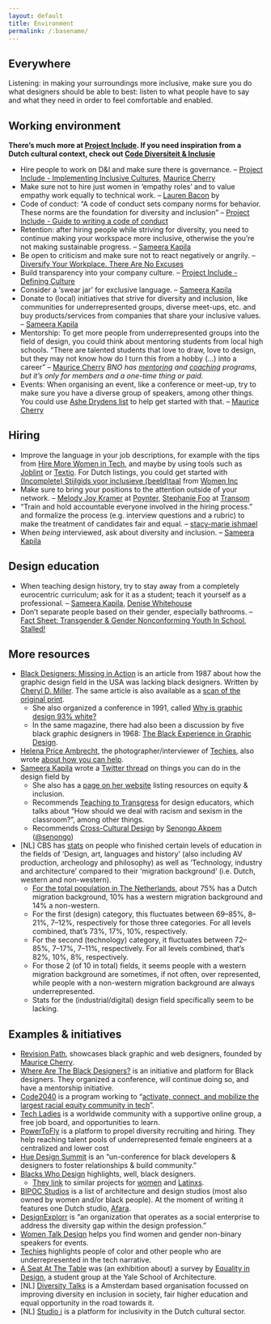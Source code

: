 ```yaml
---
layout: default
title: Environment
permalink: /:basename/
---
```


## Everywhere

Listening: in making your surroundings more inclusive, make sure you do what designers should be able to best: listen to what people have to say and what they need in order to feel comfortable and enabled.

## Working environment

**There’s much more at [Project Include](https://projectinclude.org/recommendations/). If you need inspiration from a Dutch cultural context, check out [Code Diversiteit & Inclusie](https://codedi.nl/)**

- Hire people to work on D&I and make sure there is governance. – [Project Include - Implementing Inclusive Cultures](https://projectinclude.org/implementing_culture#staff-for-building-inclusion), [Maurice Cherry](https://youtu.be/eBuFCkmyYuA?t=1090)
- Make sure not to hire just women in ‘empathy roles’ and to value empathy work equally to technical work. – [Lauren Bacon](https://www.laurenbacon.com/women-tech-empathy-work/) by
- Code of conduct: “A code of conduct sets company norms for behavior. These norms are the foundation for diversity and inclusion” – [Project Include - Guide to writing a code of conduct](https://projectinclude.org/writing_cocs)
- Retention: after hiring people while striving for diversity, you need to continue making your workspace more inclusive, otherwise the you’re not making sustainable progress. – [Sameera Kapila](https://youtu.be/5pj8E-XbRzE?t=986)
- Be open to criticism and make sure not to react negatively or angrily. – [Diversify Your Workplace. There Are No Excuses](https://transom.org/2015/stephanie-foo/)
- Build transparency into your company culture. – [Project Include - Defining Culture](https://projectinclude.org/defining_culture#build-transparency-into-company-culture)
- Consider a ‘swear jar’ for exclusive language. – [Sameera Kapila](https://youtu.be/5pj8E-XbRzE?t=1240)
- Donate to (local) initiatives that strive for diversity and inclusion, like communities for underrepresented groups, diverse meet-ups, etc. and buy products/services from companies that share your inclusive values.  – [Sameera Kapila](https://youtu.be/5pj8E-XbRzE?t=1689)
- Mentorship: To get more people from underrepresented groups into the field of design, you could think about mentoring students from local high schools. “There are talented students that love to draw, love to design, but they may not know how do I turn this from a hobby (...) into a career” – [Maurice Cherry](https://youtu.be/eBuFCkmyYuA?t=948) _BNO has [mentoring](https://www.bno.nl/page/bno-mentoring) and [coaching](https://www.bno.nl/page/bno-coaching) programs, but it’s only for members and a one-time thing or paid._
- Events: When organising an event, like a conference or meet-up, try to make sure you have a diverse group of speakers, among other things. You could use [Ashe Drydens list](https://www.ashedryden.com/blog/increasing-diversity-at-your-conference) to help get started with that. – [Maurice Cherry](https://youtu.be/eBuFCkmyYuA?t=1013)

## Hiring

- Improve the language in your job descriptions, for example with the tips from [Hire More Women in Tech](https://www.hiremorewomenintech.com/#block-yui_3_17_2_1_1404580746562_9726), and maybe by using tools such as [Joblint](https://joblint.org/) or [Textio](https://textio.com/). For Dutch listings, you could get started with [(Incomplete) Stijlgids voor inclusieve (beeld)taal](https://205rpe43adla3g1ggs4flrux-wpengine.netdna-ssl.com/wp-content/uploads/2020/07/WOMEN-Inc-stijlgids-versie-augustus-2020.pdf) from [Women Inc](https://www.womeninc.nl/)
- Make sure to bring your positions to the attention outside of your network. – [Melody Joy Kramer](https://twitter.com/mkramer) at [Poynter](https://www.poynter.org/business-work/2017/5-ways-to-make-your-journalism-job-descriptions-better/), [Stephanie Foo](https://www.stephaniefoo.me/) at [Transom](https://transom.org/2015/stephanie-foo/)
- “Train and hold accountable everyone involved in the hiring process.” and formalize the process (e.g. interview questions and a rubric) to make the treatment of candidates fair and equal. – [stacy-marie ishmael](https://medium.com/@s_m_i/lessons-in-inclusive-hiring-what-ive-learnt-d8501d8925d5)
- When _being_ interviewed, ask about diversity and inclusion.  – [Sameera Kapila](https://youtu.be/5pj8E-XbRzE?t=1712)

## Design education

- When teaching design history, try to stay away from a completely eurocentric curriculum; ask for it as a student; teach it yourself as a professional. – [Sameera Kapila](https://threadreaderapp.com/thread/1267160838911201281.html), [Denise Whitehouse](https://dharn.org.au/the-state-of-design-history-as-a-discipline/)
- Don’t separate people based on their gender, especially bathrooms. – [Fact Sheet: Transgender & Gender Nonconforming Youth In School](https://srlp.org/resources/fact-sheet-transgender-gender-nonconforming-youth-school/), [Stalled!](https://www.stalled.online/)

## More resources
- [Black Designers: Missing in Action](https://www.printmag.com/design-culture-2/history-2/blacks-in-design-1987/) is an article from 1987 about how the graphic design field in the USA was lacking black designers. Written by [Cheryl D. Miller](https://www.aiga.org/diversity-inclusion-design-journeys-essay-cheryl-d-miller). The same article is also available as a [scan of the original print](https://www.scribd.com/document/287765658/Black-Designers-Missing-in-Action-by-Cheryl-D-Miller).
    - She also organized a conference in 1991, called [Why is graphic design 93% white?](https://www.aiga.org/aiga/content/tools-and-resources/diversity-and-inclusion/why-is-graphic-design-93-white/)
    - In the same magazine, there had also been a discussion by five black graphic designers in 1968: [The Black Experience in Graphic Design](https://www.printmag.com/design-culture-2/history-2/the-black-experience-1968/).
- [Helena Price Ambrecht](https://twitter.com/helena), the photographer/interviewer of [Techies](https://techiesproject.com/), also wrote [about how you can help](https://medium.com/techies-project/techies-project-how-you-can-help-a494284ca7d6).
- [Sameera Kapila](https://samkapila.com/) wrote a [Twitter thread](https://threadreaderapp.com/thread/1267160838911201281.html) on things you can do in the design field by
  - She also has a [page on her website](https://samkapila.com/inclusion/) listing resources on equity & inclusion.
  - Recommends [Teaching to Transgress](https://www.goodreads.com/book/show/27091.Teaching_to_Transgress) for design educators, which talks about “How should we deal with racism and sexism in the classroom?”, among other things.
  - Recommends [Cross-Cultural Design](https://abookapart.com/products/cross-cultural-design) by [Senongo Akpem](https://senongo.net) ([@senongo](https://twitter.com/senongo))
- [NL] CBS has [stats](https://opendata.cbs.nl/statline/#/CBS/nl/dataset/82816NED/table?dl=3AEFE) on people who finished certain levels of education in the fields of ‘Design, art, languages and history’ (also including AV production, archeology and philosophy) as well as ‘Technology, industry and architecture’ compared to their ‘migration background’ (i.e. Dutch, western and non-western).
    - [For the total population in The Netherlands](https://opendata.cbs.nl/#/CBS/nl/dataset/37325/table?dl=3AEFD), about 75% has a Dutch migration background, 10% has a western migration background and 14% a non-western.
    - For the first (design) category, this fluctuates between 69–85%, 8–21%, 7–12%, respectively for those three categories. For all levels combined, that’s 73%, 17%, 10%, respectively.
    - For the second (technology) category, it fluctuates between 72–85%, 7–17%, 7–11%, respectively. For all levels combined, that’s 82%, 10%, 8%, respectively.
    - For those 2 (of 10 in total) fields, it seems people with a western migration background are sometimes, if not often, over represented, while people with a non-western migration background are always underrepresented.
    - Stats for the (industrial/digital) design field specifically seem to be lacking.

## Examples & initiatives
- [Revision Path](https://revisionpath.com/), showcases black graphic and web designers, founded by [Maurice Cherry](https://mauricecherry.com/).
- [Where Are The Black Designers?](https://wherearetheblackdesigners.com/) is an initiative and platform for Black designers. They organized a conference, will continue doing so, and have a mentorship initiative.
- [Code2040](https://www.code2040.org/) is a program working to “[activate, connect, and mobilize the largest racial equity community in tech](https://www.code2040.org/mission)”.
- [Tech Ladies](https://www.hiretechladies.com/) is a worldwide community with a supportive online group, a free job board, and opportunities to learn.
- [PowerToFly](https://powertofly.com) is a platform to propel diversity recruiting and hiring. They help reaching talent pools of underrepresented female engineers at a centralized and lower cost
- [Hue Design Summit](https://huedesignsummit.com) is an “un-conference for black developers & designers to foster relationships & build community.”
- [Blacks Who Design](https://blackswho.design) highlights, well, black designers.
    - [They link](https://blackswho.design/about) to similar projects for [women](https://womenwho.design) and [Latinxs](https://latinxswhodesign.com).
- [BIPOC Studios](https://bit.ly/bipoc-studios) is a list of architecture and design studios (most also owned by women and/or black people). At the moment of writing it features one Dutch studio, [Afara](https://www.afarai.com/).
- [DesignExplorr](https://designexplorr.com) is “an organization that operates as a social enterprise to address the diversity gap within the design profession.”
- [Women Talk Design](https://womentalkdesign.com/) helps you find women and gender non-binary speakers for events.
- [Techies](https://techiesproject.com/) highlights people of color and other people who are underrepresented in the tech narrative.
- [A Seat At The Table](https://aseat.org/) was (an exhibition about) a survey by [Equality in Design](https://equalityindesign.tumblr.com/), a student group at the Yale School of Architecture.
- [NL] [Diversity Talks](https://diversitytalks.nl) is a Amsterdam based organisation focussed on improving diversity en inclusion in society, fair higher education and equal opportunity in the road towards it.
- [NL] [Studio i](https://studio-inclusie.nl) is a platform for inclusivity in the Dutch cultural sector.
